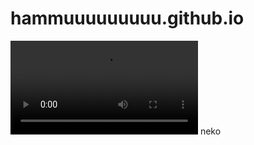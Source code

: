 # hammuuuuuuuuu.github.io
![](https://images-ext-1.discordapp.net/external/COegO25fBT-eBFEBNMY7JO3SPsBDYZjv1ONoiQvwDQc/https/media.tenor.com/pONKfKjvep4AAAPo/cat-shocked.mp4)
neko
